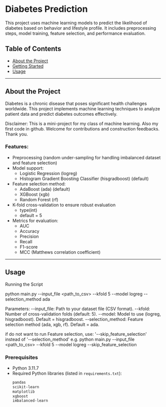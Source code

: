 # Diabetes Prediction

This project uses machine learning models to predict the likelihood of diabetes based on behavior and lifestyle profile. It includes preprocessing steps, model training, feature selection, and performance evaluation.

## Table of Contents
- [About the Project](#about-the-project)
- [Getting Started](#getting-started)
- [Usage](#usage)

---

## About the Project

Diabetes is a chronic disease that poses significant health challenges worldwide. This project implements machine learning techniques to analyze patient data and predict diabetes outcomes effectively.

Disclaimer: This is a mini-project for my class of machine learning. Also my first code in github. Welcome for contributions and construction feedbacks. Thank you. 

### Features:
- Preprocessing (random under-sampling for handling imbalanced dataset and feature selection)
- Model support:
  - Logistic Regression (logreg) 
  - Histogram Gradient Boosting Classifier (hisgradboost) (default)
- Feature selection method:
  - AdaBoost (ada) (default)
  - XGBoost (xgb)
  - Random Forest (rf)
- K-fold cross-validation to ensure robust evaluation
  - type(int)
  - default = 5
- Metrics for evaluation:
  - AUC
  - Accuracy
  - Precision
  - Recall
  - F1-score
  - MCC (Matthews correlation coefficient)

---

## Usage
Running the Script

python main.py --input_file <path_to_csv> --kfold 5 --model logreg --selection_method ada

Parameters:
--input_file: Path to your dataset file (CSV format).
--kfold: Number of cross-validation folds (default: 5).
--model: Model to use (logreg, hisgradboost). Default = hisgradboost.
--selection_method: Feature selection method (ada, xgb, rf). Default = ada.

if do not want to run Feature selection, use:
'--skip_feature_selection' instead of '--selection_method' 
e.g. python main.py --input_file <path_to_csv> --kfold 5 --model logreg --skip_feature_selection

### Prerequisites
- Python 3.11.7
- Required Python libraries (listed in `requirements.txt`):
  ```bash
  pandas
  scikit-learn
  matplotlib
  xgboost
  imbalanced-learn

